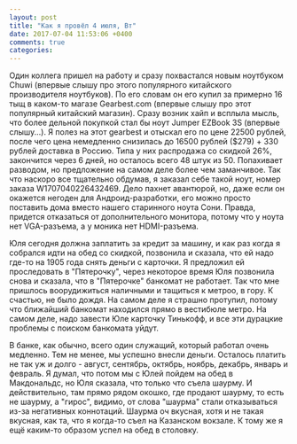 ```yaml
---
layout: post
title: "Как я провёл 4 июля, Вт"
date: 2017-07-04 11:53:06 +0400
comments: true
categories: 
---
```

Один коллега пришел на работу и сразу похвастался новым ноутбуком Chuwi (впервые слышу про этого популярного китайского производителя ноутбуков). По его словам он его купил за примерно 16 тыщ в каком-то магазе Gearbest.com (впервые слышу про этот популярный китайский магазин). Сразу возник хайп и всплыла мысль, что более дельной покупкой стал бы ноут Jumper EZBook 3S (впервые слышу...). Я полез на этот gearbest и отыскал его по цене 22500 рублей, после чего цена немедленно снизилась до 16500 рублей ($279) + 330 рублей доставка в Россию. Типа у них распродажа со скидкой 26%, закончится через 6 дней, но осталось всего 48 штук из 50. Попахивает разводом, но предложение на самом деле более чем заманчивое. Так что наскоро все тщательно обдумав, я заказал себе такой ноут, номер заказа W1707040226432469. Дело пахнет авантюрой, но, даже если он окажется негоден для Андроид-разработки, его можно просто поставить дома вместо нашего старинного ноута Сони. Правда, придется отказаться от дополнительного монитора, потому что у ноута нет VGA-разъема, а у моника нет HDMI-разъема.

Юля сегодня должна заплатить за кредит за машину, и как раз когда я собрался идти на обед со скидкой, позвонила и сказала, что ей надо где-то на 1905 года снять деньги с карточки. Я предложил ей проследовать в "Пятерочку", через некоторое время Юля позвонила снова и сказала, что в "Пятерочке" банкомат не работает. Так что мне пришлось воорудижиться наличными и тащиться к метроо, в гору. К счастью, не было дождя. На самом деле я страшно протупил, потому что ближайший банкомат находился прямо в вестибюле метро. На самом деле, надо завести Юле карточку Тинькофф, и все эти дурацкие проблемы с поиском банкомата уйдут.

В банке, как обычно, всего один служащий, который работал очень медленно. Тем не менее, мы успешно внесли деньги. Осталось платить не так уж и долго - август, сентябрь, октябрь, ноябрь, декабрь, январь и февраль. Я думал, что потом мы с Юлей пойдем на обед в Макдональдс, но Юля сказала, что только что съела шаурму. И действительно, там прямо рядом окошко, где продают шаурму, то есть не шаурму, а "гирос", видимо, от слова "шаурма" стали отказываться из-за негативных коннотаций. Шаурма оч вкусная, хотя и не такая вкусная, как та, что я когда-то съел на Казанском вокзале. К тому же я ещё каким-то образом успел на обед в столовку.